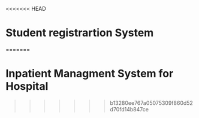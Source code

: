 <<<<<<< HEAD
#  Student registrartion System
=======
# Inpatient Managment System for Hospital
>>>>>>> b13280ee767a05075309f860d52d70fd14b847ce
